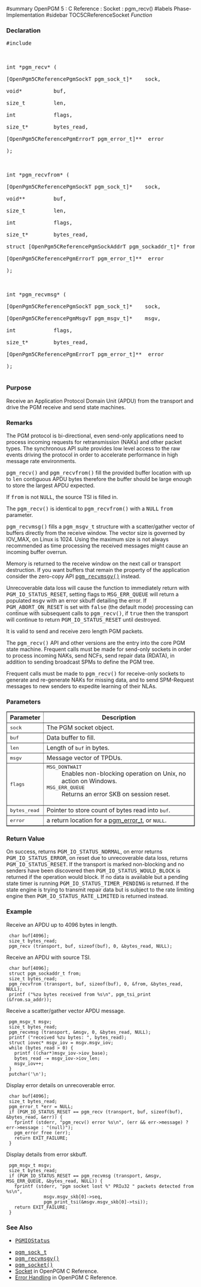 ﻿#summary OpenPGM 5 : C Reference : Socket : pgm\_recv()
#labels Phase-Implementation
#sidebar TOC5CReferenceSocket
_Function_
### Declaration ###
<pre>
#include <pgm/pgm.h><br>
<br>
int *pgm_recv* (<br>
[OpenPgm5CReferencePgmSockT pgm_sock_t]*    sock,<br>
void*          buf,<br>
size_t         len,<br>
int            flags,<br>
size_t*        bytes_read,<br>
[OpenPgm5CReferencePgmErrorT pgm_error_t]**  error<br>
);<br>
<br>
int *pgm_recvfrom* (<br>
[OpenPgm5CReferencePgmSockT pgm_sock_t]*    sock,<br>
void**         buf,<br>
size_t         len,<br>
int            flags,<br>
size_t*        bytes_read,<br>
struct [OpenPgm5CReferencePgmSockAddrT pgm_sockaddr_t]* from,<br>
[OpenPgm5CReferencePgmErrorT pgm_error_t]**  error<br>
);<br>
<br>
int *pgm_recvmsg* (<br>
[OpenPgm5CReferencePgmSockT pgm_sock_t]*    sock,<br>
[OpenPgm5CReferencePgmMsgvT pgm_msgv_t]*    msgv,<br>
int            flags,<br>
size_t*        bytes_read,<br>
[OpenPgm5CReferencePgmErrorT pgm_error_t]**  error<br>
);<br>
</pre>

### Purpose ###
Receive an Application Protocol Domain Unit (APDU) from the transport and drive the PGM receive and send state machines.

### Remarks ###
The PGM protocol is bi-directional, even send-only applications need to process incoming requests for retransmission (NAKs) and other packet types.  The synchronous API suite provides low level access to the raw events driving the protocol in order to accelerate performance in high message rate environments.

<tt>pgm_recv()</tt> and <tt>pgm_recvfrom()</tt> fill the provided buffer location with up to <tt>len</tt> contiguous APDU bytes therefore the buffer should be large enough to store the largest APDU expected.

If <tt>from</tt> is not <tt>NULL</tt>, the source TSI is filled in.

The <tt>pgm_recv()</tt> is identical to <tt>pgm_recvfrom()</tt> with a <tt>NULL</tt> <tt>from</tt> parameter.

<tt>pgm_recvmsg()</tt> fills a <tt>pgm_msgv_t</tt> structure with a scatter/gather vector of buffers directly from the receive window.  The vector size is governed by IOV\_MAX, on Linux is 1024.  Using the maximum size is not always recommended as time processing the received messages might cause an incoming buffer overrun.

Memory is returned to the receive window on the next call or transport destruction.  If you want buffers that remain the property of the application consider the zero-copy API <tt><a href='OpenPgm5CReferencePgmRecvMsgv.md'>pgm_recvmsgv()</a></tt> instead.

Unrecoverable data loss will cause the function to immediately return with <tt>PGM_IO_STATUS_RESET</tt>, setting flags to <tt>MSG_ERR_QUEUE</tt> will return a populated <tt>msgv</tt> with an error skbuff detailing the error.  If <tt>PGM_ABORT_ON_RESET</tt> is set with <tt>false</tt> (the default mode) processing can continue with subsequent calls to <tt>pgm_recv()</tt>, if <tt>true</tt> then the transport will continue to return <tt>PGM_IO_STATUS_RESET</tt> until destroyed.

It is valid to send and receive zero length PGM packets.

The <tt>pgm_recv()</tt> API and other versions are the entry into the core PGM state machine.  Frequent calls must be made for send-only sockets in order to process incoming NAKs, send NCFs, send repair data (RDATA), in addition to sending broadcast SPMs to define the PGM tree.

Frequent calls must be made to <tt>pgm_recv()</tt> for receive-only sockets to generate and re-generate NAKs for missing data, and to send SPM-Request messages to new senders to expedite learning of their NLAs.


### Parameters ###

<table cellpadding='5' border='1' cellspacing='0'>
<tr>
<th>Parameter</th>
<th>Description</th>
</tr>
<tr>
<td><tt>sock</tt></td>
<td>The PGM socket object.</td>
</tr><tr>
<td><tt>buf</tt></td>
<td>Data buffer to fill.</td>
</tr><tr>
<td><tt>len</tt></td>
<td>Length of <tt>buf</tt> in bytes.</td>
</tr><tr>
<td><tt>msgv</tt></td>
<td>Message vector of TPDUs.</td>
</tr><tr>
<td><tt>flags</tt></td>
<td>
<dl><dt><tt>MSG_DONTWAIT</tt></dt><dd>Enables non-blocking operation on Unix, no action on Windows.<br>
</dd><dt><tt>MSG_ERR_QUEUE</tt></dt><dd>Returns an error SKB on session reset.</dd></dl></td>
</tr><tr>
<td><tt>bytes_read</tt></td>
<td>Pointer to store count of bytes read into <tt>buf</tt>.</td>
</tr><tr>
</tr><tr>
<td><tt>error</tt></td>
<td>a return location for a <a href='OpenPgm5CReferencePgmErrorT.md'>pgm_error_t</a>, or <tt>NULL</tt>.</td>
</tr>
</table>

### Return Value ###
On success, returns <tt>PGM_IO_STATUS_NORMAL</tt>, on error returns <tt>PGM_IO_STATUS_ERROR</tt>, on reset due to unrecoverable data loss, returns <tt>PGM_IO_STATUS_RESET</tt>.  If the transport is marked non-blocking and no senders have been discovered then <tt>PGM_IO_STATUS_WOULD_BLOCK</tt> is returned if the operation would block.  If no data is available but a pending state timer is running <tt>PGM_IO_STATUS_TIMER_PENDING</tt> is returned.  If the state engine is trying to transmit repair data but is subject to the rate limiting engine then <tt>PGM_IO_STATUS_RATE_LIMITED</tt> is returned instead.

### Example ###
Receive an APDU up to 4096 bytes in length.

```
 char buf[4096];
 size_t bytes_read;
 pgm_recv (transport, buf, sizeof(buf), 0, &bytes_read, NULL);
```

Receive an APDU with source TSI.

```
 char buf[4096];
 struct pgm_sockaddr_t from;
 size_t bytes_read;
 pgm_recvfrom (transport, buf, sizeof(buf), 0, &from, &bytes_read, NULL);
 printf ("%zu bytes received from %s\n", pgm_tsi_print (&from.sa_addr));
```

Receive a scatter/gather vector APDU message.

```
 pgm_msgv_t msgv;
 size_t bytes_read;
 pgm_recvmsg (transport, &msgv, 0, &bytes_read, NULL);
 printf ("received %zu bytes: ", bytes_read);
 struct iovec* msgv_iov = msgv.msgv_iov;
 while (bytes_read > 0) {
   printf ((char*)msgv_iov->iov_base);
   bytes_read -= msgv_iov->iov_len;
   msgv_iov++;
 }
 putchar('\n');
```

Display error details on unrecoverable error.

```
 char buf[4096];
 size_t bytes_read;
 pgm_error_t *err = NULL;
 if (PGM_IO_STATUS_RESET == pgm_recv (transport, buf, sizeof(buf), &bytes_read, &err)) {
   fprintf (stderr, "pgm_recv() error %s\n", (err && err->message) ? err->message : "(null)");
   pgm_error_free (err);
   return EXIT_FAILURE;
 }
```

Display details from error skbuff.

```
 pgm_msgv_t msgv;
 size_t bytes_read;
 if (PGM_IO_STATUS_RESET == pgm_recvmsg (transport, &msgv, MSG_ERR_QUEUE, &bytes_read, NULL)) {
   fprintf (stderr, "pgm socket lost %" PRIu32 " packets detected from %s\n",
              msgv.msgv_skb[0]->seq,
              pgm_print_tsi(&msgv.msgv_skb[0]->tsi));
   return EXIT_FAILURE;
 }
```

### See Also ###
  * <tt><a href='OpenPgm5CReferencePgmIoStatus.md'>PGMIOStatus</a></tt><br>
<ul><li><tt><a href='OpenPgm5CReferencePgmSockT.md'>pgm_sock_t</a></tt><br>
</li><li><tt><a href='OpenPgm5CReferencePgmRecvMsgv.md'>pgm_recvmsgv()</a></tt><br>
</li><li><tt><a href='OpenPgm5CReferencePgmSocket.md'>pgm_socket()</a></tt><br>
</li><li><a href='OpenPgm5CReferenceSocket.md'>Socket</a> in OpenPGM C Reference.<br>
</li><li><a href='OpenPgm5CReferenceErrorHandling.md'>Error Handling</a> in OpenPGM C Reference.